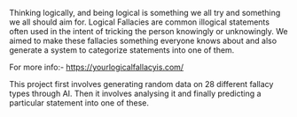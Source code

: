 Thinking logically, and being logical is something we all try and something we all should aim for. Logical Fallacies are common illogical statements often used in the intent of tricking the person knowingly or unknowingly. We aimed to make these fallacies something everyone knows about and also generate a system to categorize statements into one of them.

For more info:- https://yourlogicalfallacyis.com/

This project first involves generating random data on 28 different fallacy types through AI.
Then it involves analysing it and finally predicting a particular statement into one of these.
